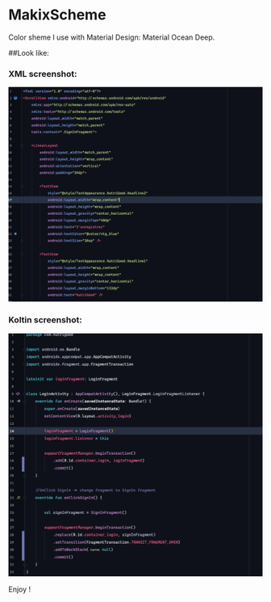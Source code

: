 # MakixScheme

Color sheme I use with Material Design: Material Ocean Deep.

##Look like:

### XML screenshot:
![XML screenshot](/img/XML.png)

### Koltin screenshot:
![Kotlin screenshot](/img/kotlin.png)

Enjoy !
